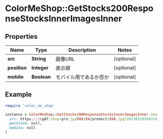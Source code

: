 # ColorMeShop::GetStocks200ResponseStocksInnerImagesInner

## Properties

| Name | Type | Description | Notes |
| ---- | ---- | ----------- | ----- |
| **src** | **String** | 画像URL | [optional] |
| **position** | **Integer** | 表示順 | [optional] |
| **mobile** | **Boolean** | モバイル用であるか否か | [optional] |

## Example

```ruby
require 'color_me_shop'

instance = ColorMeShop::GetStocks200ResponseStocksInnerImagesInner.new(
  src: https://img07.shop-pro.jp/XXX/XX/product/XXX.jpg?20130319164314,
  position: null,
  mobile: null
)
```

